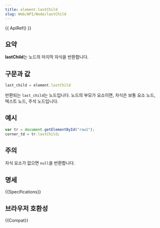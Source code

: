 ```yaml
---
title: element.lastChild
slug: Web/API/Node/lastChild
---
```


{{ ApiRef() }}

## 요약

**lastChild**는 노드의 마지막 자식을 반환합니다.

## 구문과 값

```js
last_child = element.lastChild
```

반환되는 `last_child`는 노드입니다. 노드의 부모가 요소이면, 자식은 보통 요소 노드, 텍스트 노드, 주석 노드입니다.

## 예시

```js
var tr = document.getElementById("row1");
corner_td = tr.lastChild;
```

## 주의

자식 요소가 없으면 `null`을 반환합니다.

## 명세

{{Specifications}}

## 브라우저 호환성

{{Compat}}